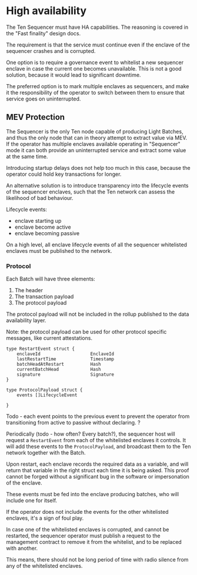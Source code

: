 # High availability

The Ten Sequencer must have HA capabilities. The reasoning is covered in the "Fast finality" design docs.

The requirement is that the service must continue even if the enclave of the sequencer crashes and is corrupted.

One option is to require a governance event to whitelist a new sequencer enclave in case the current one becomes unavailable.
This is not a good solution, because it would lead to significant downtime.

The preferred option is to mark multiple enclaves as sequencers, and make it the responsibility of the operator to switch
between them to ensure that service goes on uninterrupted.

## MEV Protection 

The Sequencer is the only Ten node capable of producing Light Batches, and thus the only node that can in theory
attempt to extract value via MEV. If the operator has multiple enclaves available operating in "Sequencer" mode it can both 
provide an uninterrupted service and extract some value at the same time.

Introducing startup delays does not help too much in this case, because the operator could hold key transactions for longer.


An alternative solution is to introduce transparency into the lifecycle events of the sequencer enclaves, such that the Ten network 
can assess the likelihood of bad behaviour.  

Lifecycle events:
- enclave starting up
- enclave become active
- enclave becoming passive

On a high level, all enclave lifecycle events of all the sequencer whitelisted enclaves must be published to the network.

### Protocol

Each Batch will have three elements:

1. The header
2. The transaction payload
3. The protocol payload

The protocol payload will not be included in the rollup published to the data availability layer. 

Note: the protocol payload can be used for other protocol specific messages, like current attestations.

```golang
type RestartEvent struct {
	enclaveId                   EnclaveId
	lastRestartTime             Timestamp
	batchHeadAtRestart          Hash
	currentBatchHead            Hash
	signature                   Signature
}

type ProtocolPayload struct {
    events []LifecycleEvent	
	
}
```

Todo - each event points to the previous event to prevent the operator from transitioning from active to passive without declaring.
?

Periodically (todo - how often? Every batch?), the sequencer host will request a `RestartEvent` from each of the whitelisted enclaves it controls.
It will add these events to the `ProtocolPayload`, and broadcast them to the Ten network together with the Batch.

Upon restart, each enclave records the required data as a variable, and will return that variable in the right struct each time it is being asked. 
This proof cannot be forged without a significant bug in the software or impersonation of the enclave. 

These events must be fed into the enclave producing batches, who will include one for itself.

If the operator does not include the events for the other whitelisted enclaves, it's a sign of foul play.

In case one of the whitelisted enclaves is corrupted, and cannot be restarted, the sequencer operator must publish a request to the
management contract to remove it from the whitelist, and to be replaced with another.

This means, there should not be long period of time with radio silence from any of the whitelisted enclaves.
